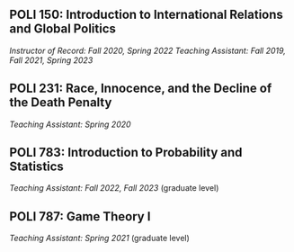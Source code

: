 
## POLI 150: Introduction to International Relations and Global Politics
*Instructor of Record: Fall 2020, Spring 2022*
*Teaching Assistant: Fall 2019, Fall 2021, Spring 2023*

## POLI 231: Race, Innocence, and the Decline of the Death Penalty
*Teaching Assistant: Spring 2020* 

## POLI 783: Introduction to Probability and Statistics
*Teaching Assistant: Fall 2022, Fall 2023*
(graduate level)

## POLI 787: Game Theory I
*Teaching Assistant: Spring 2021*
(graduate level) 

